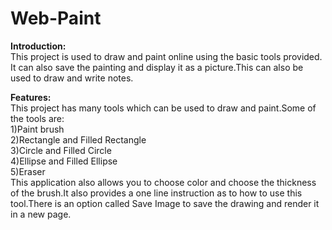    # Web-Paint
**Introduction:**<br />
	This project is used to draw and paint online using the basic tools provided. It can also save the painting and display it as a picture.This can also be used to draw and write notes.<br />

**Features:**<br />
	This project has many tools which can be used to draw and paint.Some of the tools are:<br />
	1)Paint brush<br />
	2)Rectangle and Filled Rectangle<br />
	3)Circle and Filled Circle<br />
	4)Ellipse and Filled Ellipse<br />
	5)Eraser<br />
	This application also allows you to choose color and choose the thickness of the brush.It also provides a one line instruction as to how to use this tool.There is an option called Save Image to save the drawing and render it in a new page.


	
